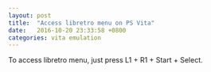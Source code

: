 ```yaml
---
layout: post
title:  "Access libretro menu on PS Vita"
date:   2016-10-20 23:33:58 +0800
categories: vita emulation
---
```


To access libretro menu, just press L1 + R1 + Start + Select.

